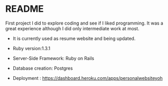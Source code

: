 # README

First project I did to explore coding and see if I liked programming. It was a great experience although I did only intermediate work at most. 

- It is currently used as resume website and being updated.

- Ruby version:1.3.1

- Server-Side Framework: Ruby on Rails

- Database creation: Postgres

- Deployment : https://dashboard.heroku.com/apps/personalwebsiteyoh

